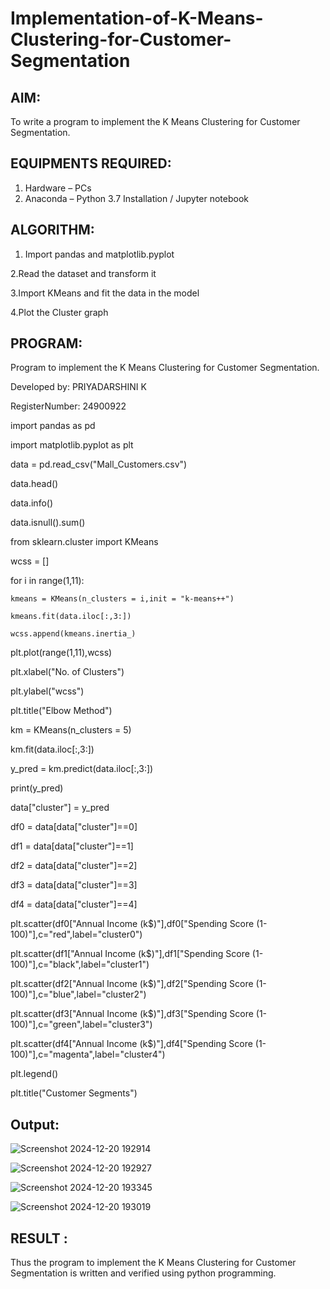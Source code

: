 # Implementation-of-K-Means-Clustering-for-Customer-Segmentation

## AIM:
To write a program to implement the K Means Clustering for Customer Segmentation.

## EQUIPMENTS REQUIRED:
1. Hardware – PCs
2. Anaconda – Python 3.7 Installation / Jupyter notebook

## ALGORITHM:

1. Import pandas and matplotlib.pyplot
 
 2.Read the dataset and transform it

 3.Import KMeans and fit the data in the model 

 4.Plot the Cluster graph

## PROGRAM:
Program to implement the K Means Clustering for Customer Segmentation.

Developed by: PRIYADARSHINI K

RegisterNumber: 24900922 

import pandas as pd

import matplotlib.pyplot as plt

data = pd.read_csv("Mall_Customers.csv")

data.head()

data.info()

data.isnull().sum()

from sklearn.cluster import KMeans

wcss = []

for i in range(1,11):

    kmeans = KMeans(n_clusters = i,init = "k-means++")
    
    kmeans.fit(data.iloc[:,3:])
    
    wcss.append(kmeans.inertia_)

plt.plot(range(1,11),wcss)

plt.xlabel("No. of Clusters")

plt.ylabel("wcss")

plt.title("Elbow Method")

km = KMeans(n_clusters = 5)

km.fit(data.iloc[:,3:])

y_pred = km.predict(data.iloc[:,3:])

print(y_pred)

data["cluster"] = y_pred

df0 = data[data["cluster"]==0]

df1 = data[data["cluster"]==1]

df2 = data[data["cluster"]==2]

df3 = data[data["cluster"]==3]

df4 = data[data["cluster"]==4]

plt.scatter(df0["Annual Income (k$)"],df0["Spending Score (1-100)"],c="red",label="cluster0")

plt.scatter(df1["Annual Income (k$)"],df1["Spending Score (1-100)"],c="black",label="cluster1")

plt.scatter(df2["Annual Income (k$)"],df2["Spending Score (1-100)"],c="blue",label="cluster2")

plt.scatter(df3["Annual Income (k$)"],df3["Spending Score (1-100)"],c="green",label="cluster3")

plt.scatter(df4["Annual Income (k$)"],df4["Spending Score (1-100)"],c="magenta",label="cluster4")

plt.legend()

plt.title("Customer Segments")

## Output:

![Screenshot 2024-12-20 192914](https://github.com/user-attachments/assets/a5b5c8c0-a6c3-4283-a766-7238134f9357)

![Screenshot 2024-12-20 192927](https://github.com/user-attachments/assets/04cc3630-1608-4fc3-acf8-5567db939014)

![Screenshot 2024-12-20 193345](https://github.com/user-attachments/assets/a0859478-ad48-4366-99e3-67fb77bfc620)

![Screenshot 2024-12-20 193019](https://github.com/user-attachments/assets/20c88595-54ee-4d53-a4f0-987728a71a67)





## RESULT :
Thus the program to implement the K Means Clustering for Customer Segmentation is written and verified using python programming.
